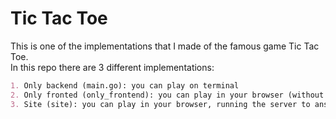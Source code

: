 # Tic Tac Toe

This is one of the implementations that I made of the famous game Tic Tac Toe.
<br>
In this repo there are 3 different implementations:
```markdown
1. Only backend (main.go): you can play on terminal
2. Only fronted (only_frontend): you can play in your browser (without backend)
3. Site (site): you can play in your browser, running the server to answer your moves (frontend and backend)
```